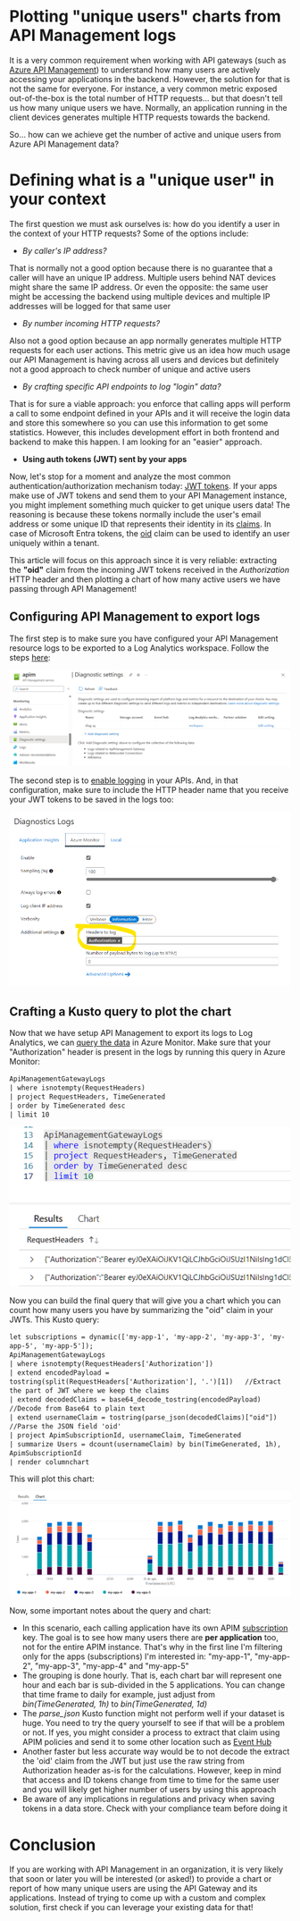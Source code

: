 # Plotting "unique users" charts from API Management logs

It is a very common requirement when working with API gateways (such as [Azure API Management](https://learn.microsoft.com/azure/api-management/api-management-key-concepts)) to understand how many users are actively accessing your applications in the backend. However, the solution for that is not the same for everyone. For instance, a very common metric exposed out-of-the-box is the total number of HTTP requests... but that doesn't tell us how many unique users we have. Normally, an application running in the client devices generates multiple HTTP requests towards the backend.

So... how can we achieve get the number of active and unique users from Azure API Management data?

# Defining what is a "unique user" in your context

The first question we must ask ourselves is: how do you identify a user in the context of your HTTP requests? Some of the options include:

- *By caller's IP address?*

That is normally not a good option because there is no guarantee that a caller will have an unique IP address. Multiple users behind NAT devices might share the same IP address. Or even the opposite: the same user might be accessing the backend using multiple devices and multiple IP addresses will be logged for that same user

- *By number incoming HTTP requests?*

Also not a good option because an app normally generates multiple HTTP requests for each user actions. This metric give us an idea how much usage our API Management is having across all users and devices but definitely not a good approach to check number of unique and active users

- *By crafting specific API endpoints to log "login" data?*

That is for sure a viable approach: you enforce that calling apps will perform a call to some endpoint defined in your APIs and it will receive the login data and store this somewhere so you can use this information to get some statistics. However, this includes development effort in both frontend and backend to make this happen. I am looking for an "easier" approach.

- **Using auth tokens (JWT) sent by your apps**

Now, let's stop for a moment and analyze the most common authentication/authorization mechanism today: [JWT tokens](https://learn.microsoft.com/azure/active-directory/develop/security-tokens). If your apps make use of JWT tokens and send them to your API Management instance, you might implement something much quicker to get unique users data!
The reasoning is because these tokens normally include the user's email address or some unique ID that represents their identity in its [claims](https://learn.microsoft.com/azure/active-directory/develop/security-tokens#json-web-tokens-and-claims). In case of Microsoft Entra tokens, the [oid](https://learn.microsoft.com/azure/active-directory/develop/id-token-claims-reference#use-claims-to-reliably-identify-a-user) claim can be used to identify an user uniquely within a tenant.

This article will focus on this approach since it is very reliable: extracting the **"oid"** claim from the incoming JWT tokens received in the *Authorization* HTTP header and then plotting a chart of how many active users we have passing through API Management!

## Configuring API Management to export logs

The first step is to make sure you have configured your API Management resource logs to be exported to a Log Analytics workspace. Follow the steps [here](https://learn.microsoft.com/en-us/azure/api-management/api-management-howto-use-azure-monitor#resource-logs):

![diag-settings](/images/diag-settings.png)

The second step is to [enable logging](https://learn.microsoft.com/azure/api-management/api-management-howto-use-azure-monitor#modify-api-logging-settings) in your APIs. And, in that configuration, make sure to include the HTTP header name that you receive your JWT tokens to be saved in the logs too:

![api-logging](/images/api-logging.png)

## Crafting a Kusto query to plot the chart

Now that we have setup API Management to export its logs to Log Analytics, we can [query the data](https://learn.microsoft.com/azure/api-management/api-management-howto-use-azure-monitor#view-diagnostic-data-in-azure-monitor) in Azure Monitor. Make sure that your "Authorization" header is present in the logs by running this query in Azure Monitor:

```
ApiManagementGatewayLogs
| where isnotempty(RequestHeaders)
| project RequestHeaders, TimeGenerated
| order by TimeGenerated desc
| limit 10
```
![requestheaders](/images/monitor-headers.png)

Now you can build the final query that will give you a chart which you can count how many users you have by summarizing the "oid" claim in your JWTs. This Kusto query:

```
let subscriptions = dynamic(['my-app-1', 'my-app-2', 'my-app-3', 'my-app-5', 'my-app-5']);
ApiManagementGatewayLogs
| where isnotempty(RequestHeaders['Authorization'])
| extend encodedPayload = tostring(split(RequestHeaders['Authorization'], '.')[1])   //Extract the part of JWT where we keep the claims
| extend decodedClaims = base64_decode_tostring(encodedPayload)                      //Decode from Base64 to plain text
| extend usernameClaim = tostring(parse_json(decodedClaims)["oid"])                  //Parse the JSON field 'oid'
| project ApimSubscriptionId, usernameClaim, TimeGenerated
| summarize Users = dcount(usernameClaim) by bin(TimeGenerated, 1h), ApimSubscriptionId
| render columnchart
```

This will plot this chart:

![requestheaders](/images/uniqueusers-chart.png)

Now, some important notes about the query and chart:
- In this scenario, each calling application have its own APIM [subscription](https://learn.microsoft.com/azure/api-management/api-management-subscriptions) key. The goal is to see how many users there are **per application** too, not for the entire APIM instance. That's why in the first line I'm filtering only for the apps (subscriptions) I'm interested in: "my-app-1", "my-app-2", "my-app-3", "my-app-4" and "my-app-5" 
- The grouping is done hourly. That is, each chart bar will represent one hour and each bar is sub-divided in the 5 applications. You can change that time frame to daily for example, just adjust from *bin(TimeGenerated, 1h)* to *bin(TimeGenerated, 1d)*
- The *parse_json* Kusto function might not perform well if your dataset is huge. You need to try the query yourself to see if that will be a problem or not. If yes, you might consider a process to extract that claim using APIM policies and send it to some other location such as [Event Hub](https://learn.microsoft.com/azure/api-management/api-management-howto-log-event-hubs)
- Another faster but less accurate way would be to not decode the extract the 'oid' claim from the JWT but just use the raw string from Authorization header as-is for the calculations. However, keep in mind that access and ID tokens change from time to time for the same user and you will likely get higher number of users by using this approach
- Be aware of any implications in regulations and privacy when saving tokens in a data store. Check with your compliance team before doing it

# Conclusion

If you are working with API Management in an organization, it is very likely that soon or later you will be interested (or asked!) to provide a chart or report of how many unique users are using the API Gateway and its applications. Instead of trying to come up with a custom and complex solution, first check if you can leverage your existing data for that!